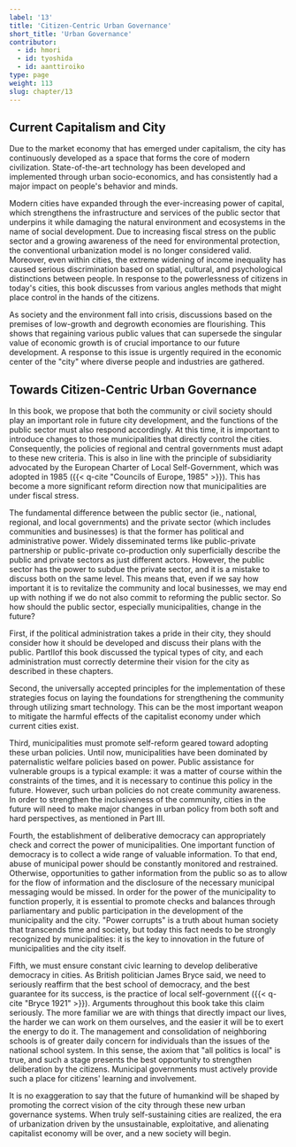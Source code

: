 ```yaml
---
label: '13'
title: 'Citizen-Centric Urban Governance'
short_title: 'Urban Governance'
contributor:
  - id: hmori
  - id: tyoshida
  - id: aanttiroiko
type: page
weight: 113
slug: chapter/13
---
```


## Current Capitalism and City

Due to the market economy that has emerged under capitalism, the city has continuously developed as a space that forms the core of modern civilization. State-of-the-art technology has been developed and implemented through urban socio-economics, and has consistently had a major impact on people\'s behavior and minds.

Modern cities have expanded through the ever-increasing power of capital, which strengthens the infrastructure and services of the public sector that underpins it while damaging the natural environment and ecosystems in the name of social development. Due to increasing fiscal stress on the public sector and a growing awareness of the need for environmental protection, the conventional urbanization model is no longer considered valid. Moreover, even within cities, the extreme widening of income inequality has caused serious discrimination based on spatial, cultural, and psychological distinctions between people. In response to the powerlessness of citizens in today\'s cities, this book discusses from various angles methods that might place control in the hands of the citizens.

As society and the environment fall into crisis, discussions based on the premises of low-growth and degrowth economies are flourishing. This shows that regaining various public values that can supersede the singular value of economic growth is of crucial importance to our future development. A response to this issue is urgently required in the economic center of the "city" where diverse people and industries are gathered.

## Towards Citizen-Centric Urban Governance

In this book, we propose that both the community or civil society should play an important role in future city development, and the functions of the public sector must also respond accordingly. At this time, it is important to introduce changes to those municipalities that directly control the cities. Consequently, the policies of regional and central governments must adapt to these new criteria. This is also in line with the principle of subsidiarity advocated by the European Charter of Local Self-Government, which was adopted in 1985 ({{< q-cite "Councils of Europe, 1985" >}}). This has become a more significant reform direction now that municipalities are under fiscal stress.

The fundamental difference between the public sector (ie., national, regional, and local governments) and the private sector (which includes communities and businesses) is that the former has political and administrative power. Widely disseminated terms like public-private partnership or public-private co-production only superficially describe the public and private sectors as just different actors. However, the public sector has the power to subdue the private sector, and it is a mistake to discuss both on the same level. This means that, even if we say how important it is to revitalize the community and local businesses, we may end up with nothing if we do not also commit to reforming the public sector. So how should the public sector, especially municipalities, change in the future?

First, if the political administration takes a pride in their city, they should consider how it should be developed and discuss their plans with the public. PartⅡof this book discussed the typical types of city, and each administration must correctly determine their vision for the city as described in these chapters.

Second, the universally accepted principles for the implementation of these strategies focus on laying the foundations for strengthening the community through utilizing smart technology. This can be the most important weapon to mitigate the harmful effects of the capitalist economy under which current cities exist.

Third, municipalities must promote self-reform geared toward adopting these urban policies. Until now, municipalities have been dominated by paternalistic welfare policies based on power. Public assistance for vulnerable groups is a typical example: it was a matter of course within the constraints of the times, and it is necessary to continue this policy in the future. However, such urban policies do not create community awareness. In order to strengthen the inclusiveness of the community, cities in the future will need to make major changes in urban policy from both soft and hard perspectives, as mentioned in Part Ⅲ.

Fourth, the establishment of deliberative democracy can appropriately check and correct the power of municipalities. One important function of democracy is to collect a wide range of valuable information. To that end, abuse of municipal power should be constantly monitored and restrained. Otherwise, opportunities to gather information from the public so as to allow for the flow of information and the disclosure of the necessary municipal messaging would be missed. In order for the power of the municipality to function properly, it is essential to promote checks and balances through parliamentary and public participation in the development of the municipality and the city. "Power corrupts" is a truth about human society that transcends time and society, but today this fact needs to be strongly recognized by municipalities: it is the key to innovation in the future of municipalities and the city itself.

Fifth, we must ensure constant civic learning to develop deliberative democracy in cities. As British politician James Bryce said, we need to seriously reaffirm that the best school of democracy, and the best guarantee for its success, is the practice of local self-government ({{< q-cite "Bryce 1921" >}}). Arguments throughout this book take this claim seriously. The more familiar we are with things that directly impact our lives, the harder we can work on them ourselves, and the easier it will be to exert the energy to do it. The management and consolidation of neighboring schools is of greater daily concern for individuals than the issues of the national school system. In this sense, the axiom that "all politics is local" is true, and such a stage presents the best opportunity to strengthen deliberation by the citizens. Municipal governments must actively provide such a place for citizens\' learning and involvement.

It is no exaggeration to say that the future of humankind will be shaped by promoting the correct vision of the city through these new urban governance systems. When truly self-sustaining cities are realized, the era of urbanization driven by the unsustainable, exploitative, and alienating capitalist economy will be over, and a new society will begin.
